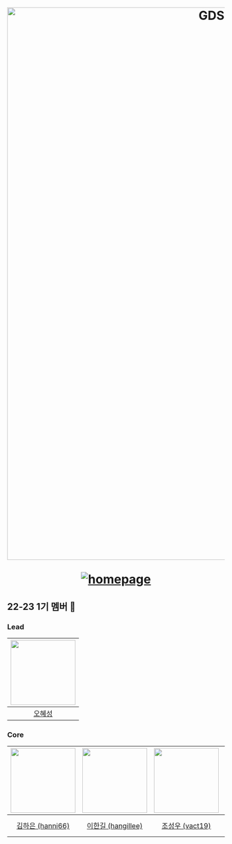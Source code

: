 <div align="center">

<h1>

<a href="https://www.gdsc-skhu.com/">

<img width="1280" alt="GDSC SKHU LOGO - rectangle" src="https://user-images.githubusercontent.com/26461307/188155307-3c4552bb-d016-4b1f-a7bf-bdb9f213a430.png">

</a>

<a href="https://www.gdsc-skhu.com/">

![homepage](https://img.shields.io/badge/homepage-gdsc--skhu.com-red?style=flat-square)

</a>

</h1>

</div>

## 22-23 1기 멤버 🛫

### Lead

| <img src="https://avatars.githubusercontent.com/u/26461307?v=4" width="150px" /> |
| :------------------------------------------------------------------------------: |
|                      [오혜성](https://github.com/hyesungoh)                      |

### Core

| <img src="https://avatars.githubusercontent.com/u/72500673?v=4" width="150px" /> | <img src="https://avatars.githubusercontent.com/u/14046092?v=4" width="150px" /> | <img src="https://avatars.githubusercontent.com/u/57248278?v=4" width="150px" /> | <img src="https://avatars.githubusercontent.com/u/16567811?v=4" width="150px" /> | <img src="https://avatars.githubusercontent.com/u/63100352?v=4" width="150px" /> | <img src="https://avatars.githubusercontent.com/u/37373826?v=4" width="150px" /> |
| :------------------------------------------------------------------------------: | :------------------------------------------------------------------------------: | :------------------------------------------------------------------------------: | :------------------------------------------------------------------------------: | :------------------------------------------------------------------------------: | :------------------------------------------------------------------------------: |
|                  [김하은 (hanni66)](https://github.com/hanni66)                  |                [이한길 (hangillee)](https://github.com/hangillee)                |                   [조성우 (vact19)](https://github.com/vact19)                   |                [주동석 (MojitoBar)](https://github.com/MojitoBar)                |               [한슬희 (hanseulhee)](https://github.com/hanseulhee)               |               [한현수 (HanHyunsoo)](https://github.com/HanHyunsoo)               |

<!-- <details>

<summary>

<h3>Member</h3>

</summary>

| <img src="https://avatars.githubusercontent.com/u/72500673?v=4" width="150px" /> | <img src="https://avatars.githubusercontent.com/u/14046092?v=4" width="150px" /> | <img src="https://avatars.githubusercontent.com/u/57248278?v=4" width="150px" /> | <img src="https://avatars.githubusercontent.com/u/16567811?v=4" width="150px" /> |
| :------------------------------------------------------------------------------: | :------------------------------------------------------------------------------: | :------------------------------------------------------------------------------: | :------------------------------------------------------------------------------: |
| [김하은 (hanni66)](https://github.com/hanni66) | [이한길 (hangillee)](https://github.com/hangillee) | [조성우 (vact19)](https://github.com/vact19) | [주동석 (MojitoBar)](https://github.com/MojitoBar) |

</details> -->
